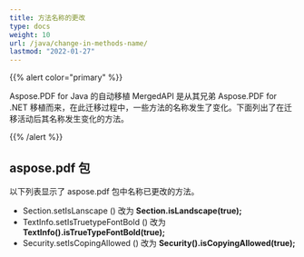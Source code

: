 ```yaml
---
title: 方法名称的更改
type: docs
weight: 10
url: /java/change-in-methods-name/
lastmod: "2022-01-27"
---
```


{{% alert color="primary" %}}

Aspose.PDF for Java 的自动移植 MergedAPI 是从其兄弟 Aspose.PDF for .NET 移植而来，在此迁移过程中，一些方法的名称发生了变化。下面列出了在迁移活动后其名称发生变化的方法。

{{% /alert %}}

## aspose.pdf 包

以下列表显示了 aspose.pdf 包中名称已更改的方法。

- Section.setIsLanscape () 改为 **Section.isLandscape(true);**
- TextInfo.setIsTruetypeFontBold () 改为 **TextInfo().isTrueTypeFontBold(true);**
- Security.setIsCopingAllowed () 改为 **Security().isCopyingAllowed(true);**